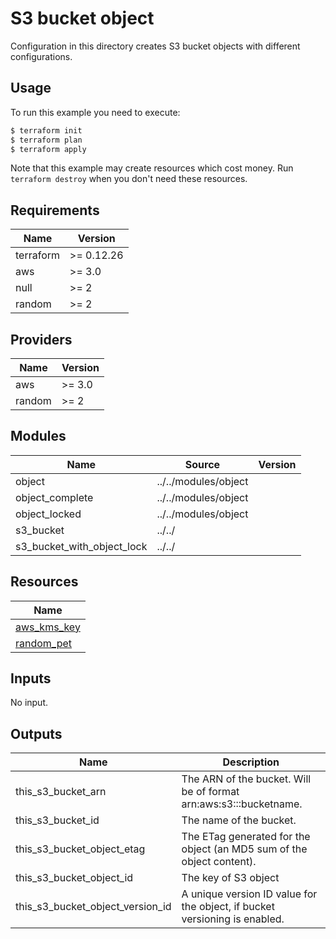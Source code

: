 # S3 bucket object

Configuration in this directory creates S3 bucket objects with different configurations.

## Usage

To run this example you need to execute:

```bash
$ terraform init
$ terraform plan
$ terraform apply
```

Note that this example may create resources which cost money. Run `terraform destroy` when you don't need these resources.

<!-- BEGINNING OF PRE-COMMIT-TERRAFORM DOCS HOOK -->
## Requirements

| Name | Version |
|------|---------|
| terraform | >= 0.12.26 |
| aws | >= 3.0 |
| null | >= 2 |
| random | >= 2 |

## Providers

| Name | Version |
|------|---------|
| aws | >= 3.0 |
| random | >= 2 |

## Modules

| Name | Source | Version |
|------|--------|---------|
| object | ../../modules/object |  |
| object_complete | ../../modules/object |  |
| object_locked | ../../modules/object |  |
| s3_bucket | ../../ |  |
| s3_bucket_with_object_lock | ../../ |  |

## Resources

| Name |
|------|
| [aws_kms_key](https://registry.terraform.io/providers/hashicorp/aws/latest/docs/resources/kms_key) |
| [random_pet](https://registry.terraform.io/providers/hashicorp/random/latest/docs/resources/pet) |

## Inputs

No input.

## Outputs

| Name | Description |
|------|-------------|
| this\_s3\_bucket\_arn | The ARN of the bucket. Will be of format arn:aws:s3:::bucketname. |
| this\_s3\_bucket\_id | The name of the bucket. |
| this\_s3\_bucket\_object\_etag | The ETag generated for the object (an MD5 sum of the object content). |
| this\_s3\_bucket\_object\_id | The key of S3 object |
| this\_s3\_bucket\_object\_version\_id | A unique version ID value for the object, if bucket versioning is enabled. |
<!-- END OF PRE-COMMIT-TERRAFORM DOCS HOOK -->
